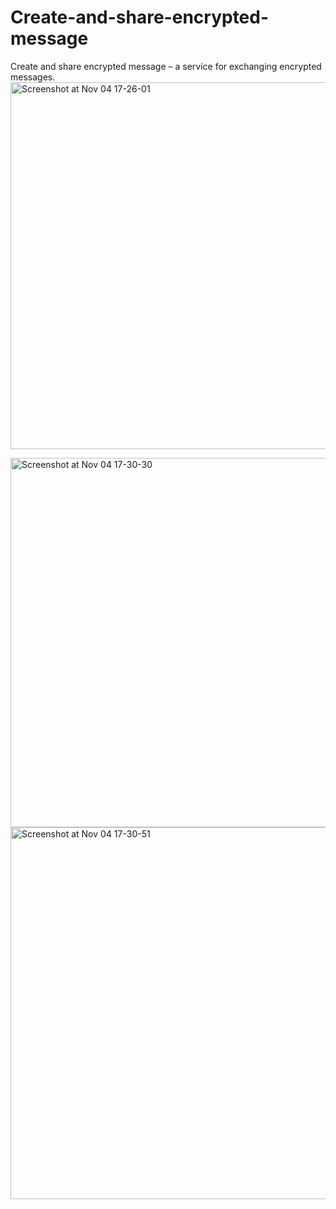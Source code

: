 # Create-and-share-encrypted-message
Create and share encrypted message – a service for exchanging encrypted messages. 
<img width="587" alt="Screenshot at Nov 04 17-26-01" src="https://github.com/user-attachments/assets/0cbe90f8-a843-4a44-b190-8dddaa24a166">

<img width="591" alt="Screenshot at Nov 04 17-30-30" src="https://github.com/user-attachments/assets/63d1e82b-e86a-4dbb-b128-b20256cce877">
<img width="595" alt="Screenshot at Nov 04 17-30-51" src="https://github.com/user-attachments/assets/12f812a1-4332-49ba-bc5a-ac22bdbea81e">
